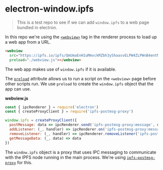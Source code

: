# electron-window.ipfs

> This is a test repo to see if we can add `window.ipfs` to a web page bundled in electron.

In this repo we're using the [`<webview>`](https://electronjs.org/docs/api/webview-tag) tag in the renderer process to load up a web app from a URL.

```html
<webview
  src="https://ipfs.io/ipfs/QmUmaEnH1uMmvckMZbh3yShaasvELPW4ZLPWnB4entMTEn/"
  preload="./webview.js"></webview>
```

The web app makes use of `window.ipfs` if it is available.

The [`preload`](https://electronjs.org/docs/api/webview-tag#preload) attribute allows us to run a script on the `<webview>` page before other scripts run. We use `preload` to create the `window.ipfs` object that the app can use.

**webview.js**

```js
const { ipcRenderer } = require('electron')
const { createProxyClient } = require('ipfs-postmsg-proxy')

window.ipfs = createProxyClient({
  postMessage: data => ipcRenderer.send('ipfs-postmsg-proxy:message', data),
  addListener: (_, handler) => ipcRenderer.on('ipfs-postmsg-proxy:message', handler),
  removeListener: (_, handler) => ipcRenderer.removeListener('ipfs-postmsg-proxy:message', handler),
  getMessageData: (_, data) => data
})
```

The `window.ipfs` object is a proxy that uses IPC messaging to communicate with the IPFS node running in the main process. We're using [`ipfs-postmsg-proxy`](https://github.com/tableflip/ipfs-postmsg-proxy) for this.
